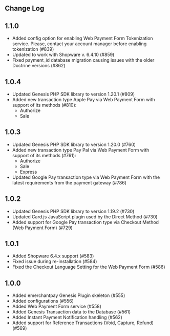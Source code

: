 Change Log
---------------------

__1.1.0__
-----
* Added config option for enabling Web Payment Form Tokenization service. Please, contact your account manager before enabling tokenization (#839)
* Updated to work with Shopware v. 6.4.10 (#859)
* Fixed payment_id database migration causing issues with the older Doctrine versions (#862)

__1.0.4__
-----
* Updated Genesis PHP SDK library to version 1.20.1 (#809)
* Added new transaction type Apple Pay via Web Payment Form with support of its methods (#810):
  * Authorize
  * Sale

__1.0.3__
-----
* Updated Genesis PHP SDK library to version 1.20.0 (#760)
* Added new transaction type Pay Pal via Web Payment Form with support of its methods (#761):
    * Authorize
    * Sale
    * Express
* Updated Google Pay transaction type via Web Payment Form with the latest requirements from the payment gateway (#786)

__1.0.2__
-----
* Updated Genesis PHP SDK library to version 1.19.2 (#730)
* Updated Card.js JavaScript plugin used by the Direct Method (#730)
* Added support for Google Pay transaction type via Checkout Method (Web Payment Form) (#729)

__1.0.1__
-----
* Added Shopware 6.4.x support (#583)
* Fixed issue during re-installation (#584)
* Fixed the Checkout Language Setting for the Web Payment Form (#586)

__1.0.0__
-----
* Added emerchantpay Genesis Plugin skeleton (#555)
* Added configurations (#556)
* Added Web Payment Form service (#558)
* Added Genesis Transaction data to the Database (#561)
* Added Instant Payment Notification handling (#562)
* Added support for Reference Transactions (Void, Capture, Refund) (#569)
